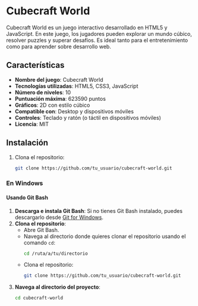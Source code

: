 
# Cubecraft World

Cubecraft World es un juego interactivo desarrollado en HTML5 y JavaScript. En este juego, los jugadores pueden explorar un mundo cúbico, resolver puzzles y superar desafíos. Es ideal tanto para el entretenimiento como para aprender sobre desarrollo web.

## Características
- **Nombre del juego**: Cubecraft World
- **Tecnologías utilizadas**: HTML5, CSS3, JavaScript
- **Número de niveles**: 10
- **Puntuación máxima**: 623590 puntos
- **Gráficos**: 2D con estilo cúbico
- **Compatible con**: Desktop y dispositivos móviles
- **Controles**: Teclado y ratón (o táctil en dispositivos móviles)
- **Licencia**: MIT

## Instalación
1. Clona el repositorio:
   ```sh
   git clone https://github.com/tu_usuario/cubecraft-world.git

### En Windows

#### Usando Git Bash

1. **Descarga e instala Git Bash**: Si no tienes Git Bash instalado, puedes descargarlo desde [Git for Windows](https://gitforwindows.org/).
2. **Clona el repositorio**:
   - Abre Git Bash.
   - Navega al directorio donde quieres clonar el repositorio usando el comando `cd`:
     ```sh
     cd /ruta/a/tu/directorio
     ```
   - Clona el repositorio:
     ```sh
     git clone https://github.com/tu_usuario/cubecraft-world.git
     ```
3. **Navega al directorio del proyecto**:
   ```sh
   cd cubecraft-world
